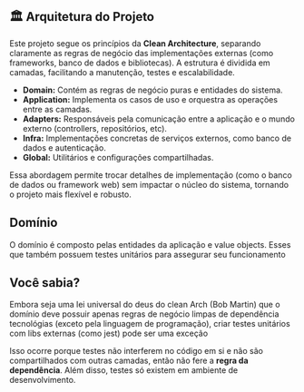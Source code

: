 ## 🏛️ Arquitetura do Projeto

Este projeto segue os princípios da **Clean Architecture**, separando claramente as regras de negócio das implementações externas (como frameworks, banco de dados e bibliotecas). A estrutura é dividida em camadas, facilitando a manutenção, testes e escalabilidade.

- **Domain:** Contém as regras de negócio puras e entidades do sistema.
- **Application:** Implementa os casos de uso e orquestra as operações entre as camadas.
- **Adapters:** Responsáveis pela comunicação entre a aplicação e o mundo externo (controllers, repositórios, etc).
- **Infra:** Implementações concretas de serviços externos, como banco de dados e autenticação.
- **Global:** Utilitários e configurações compartilhadas.

Essa abordagem permite trocar detalhes de implementação (como o banco de dados ou framework web) sem impactar o núcleo do sistema, tornando o projeto mais flexível e robusto.

## Domínio
O domínio é composto pelas entidades da aplicação e value objects. Esses que também possuem testes unitários para assegurar seu funcionamento

## Você sabia?
Embora seja uma lei universal do deus do clean Arch (Bob Martin) que o domínio deve possuir apenas regras de negócio limpas de dependência tecnológias (exceto pela linguagem de programação), criar testes unitários com libs externas (como jest) pode ser uma exceção 

Isso ocorre porque testes não interferem no código em si e não são compartilhados com outras camadas, então não fere a **regra da dependência**. Além disso, testes só existem em ambiente de desenvolvimento.